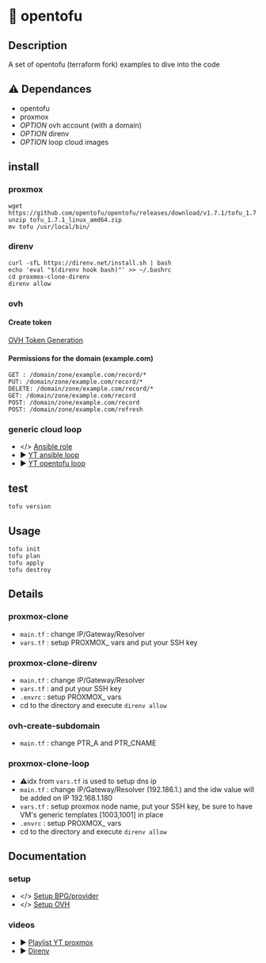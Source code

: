 # 📑 opentofu

## Description

A set of opentofu (terraform fork) examples to dive into the code

## ⚠️ Dependances

- opentofu
- proxmox
- *OPTION* ovh account (with a domain) 
- *OPTION* direnv 
- *OPTION* loop cloud images 

## install
### proxmox
    wget https://github.com/opentofu/opentofu/releases/download/v1.7.1/tofu_1.7.1_linux_amd64.zip
    unzip tofu_1.7.1_linux_amd64.zip
    mv tofu /usr/local/bin/
### direnv
    curl -sfL https://direnv.net/install.sh | bash
    echo 'eval "$(direnv hook bash)"' >> ~/.bashrc
    cd proxmox-clone-direnv
    direnv allow

### ovh
#### Create token
[OVH Token Generation](https://eu.api.ovh.com/createToken/)
#### Permissions for the domain (example.com)
    GET : /domain/zone/example.com/record/*
    PUT: /domain/zone/example.com/record/*
    DELETE: /domain/zone/example.com/record/*
    GET: /domain/zone/example.com/record
    POST: /domain/zone/example.com/record
    POST: /domain/zone/example.com/refresh

### generic cloud loop
- </> [Ansible role](https://github.com/CultureLinux/ansible/tree/main/roles/proxmox-cloud-template)
- ▶️ [YT ansible loop](https://www.youtube.com/watch?v=sAzRL-oxpX8)
- ▶️ [YT opentofu loop](https://www.youtube.com/watch?v=IIqTbm5CuSs)
## test 
    tofu version

## Usage
    tofu init
    tofu plan
    tofu apply
    tofu destroy

## Details
### proxmox-clone

- `main.tf` : change IP/Gateway/Resolver
- `vars.tf` : setup PROXMOX_ vars and put your SSH key

### proxmox-clone-direnv

- `main.tf` : change IP/Gateway/Resolver
- `vars.tf` : and put your SSH key
- `.envrc`  : setup PROXMOX_ vars
- cd to the directory and execute `direnv allow` 

### ovh-create-subdomain

- `main.tf` : change PTR_A and PTR_CNAME

### proxmox-clone-loop
- ⚠️idx from `vars.tf` is used to setup dns ip
- `main.tf` : change IP/Gateway/Resolver (192.186.1.) and the idw value will be added on IP 192.168.1.180
- `vars.tf` : setup proxmox node name, put your SSH key, be sure to have VM's generic templates [1003,1001] in place
- `.envrc`  : setup PROXMOX_ vars
- cd to the directory and execute `direnv allow` 

## Documentation
### setup
- </> [Setup BPG/provider](https://culturelinux.github.io/doc/iac/opentofu/#providers)
- </> [Setup OVH](https://registry.terraform.io/providers/ovh/ovh/latest/docs)

### videos 
- ▶️ [Playlist YT proxmox](https://www.youtube.com/watch?v=w9Eb7f8dr6k&list=PLstyDDGv-B4F8MgLCD1J4Ze_2dp_54HYB)
- ▶️ [Direnv](https://www.youtube.com/watch?v=uN_IxJlAMEU)
